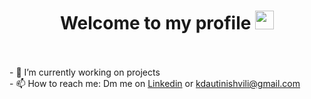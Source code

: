  <h1 align="center">Welcome to my profile <img src="https://raw.githubusercontent.com/iampavangandhi/iampavangandhi/master/gifs/Hi.gif" width="30px" height="30px"></h1>
<br>
<br>
        - 🔭 I’m currently working on projects <br>
        - 📫 How to reach me: Dm me on <a href="https://www.linkedin.com/in/kostad/">Linkedin</a> or <a href="mailto:kdautinishvili@gmail.com">kdautinishvili@gmail.com</a><br>


